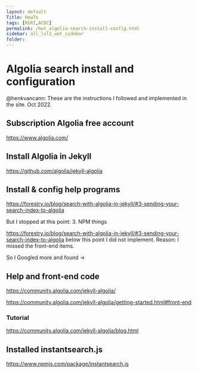 ```yaml
---
layout: default
Title: HowTo
tags: [KERI,ACDC]
permalink: /hwt_algolia-search-install-config.html
sidebar: all_lvl3_wot_sidebar
folder: 
---
```

# Algolia search install and configuration

@henkvancann: These are the instructions I followed and implemented in the site. Oct 2022.

## Subscription Algolia free account
https://www.algolia.com/

## Install Algolia in Jekyll
https://github.com/algolia/jekyll-algolia

## Install & config help programs
https://forestry.io/blog/search-with-algolia-in-jekyll/#3-sending-your-search-index-to-algolia

But I stopped at this point: 3. NPM things

https://forestry.io/blog/search-with-algolia-in-jekyll/#3-sending-your-search-index-to-algolia
below this point I did not implement. Reason: I missed the front-end items.

So I Googled more and found ->

## Help and front-end code
https://community.algolia.com/jekyll-algolia/

https://community.algolia.com/jekyll-algolia/getting-started.html#front-end

### Tutorial
https://community.algolia.com/jekyll-algolia/blog.html

## Installed instantsearch.js
https://www.npmjs.com/package/instantsearch.js